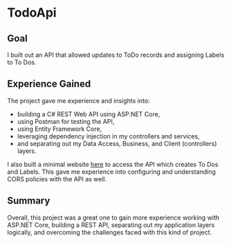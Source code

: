 # TodoApi

## Goal
I built out an API that allowed updates to ToDo records and assigning Labels to To Dos.

## Experience Gained
The project gave me experience and insights into:

* building a C# REST Web API using ASP.NET Core,
* using Postman for testing the API,
* using Entity Framework Core,
* leveraging dependency injection in my controllers and services,
* and separating out my Data Access, Business, and Client (controllers) layers.

I also built a minimal website [here](https://github.com/Kurt-Kolbye/TodoWebsite) to access the API which creates To Dos and Labels. This gave me experience into configuring and understanding CORS policies with the API as well.

## Summary

Overall, this project was a great one to gain more experience working with ASP.NET Core, building a REST API, separating out my application layers logically, and overcoming the challenges faced with this kind of project.
